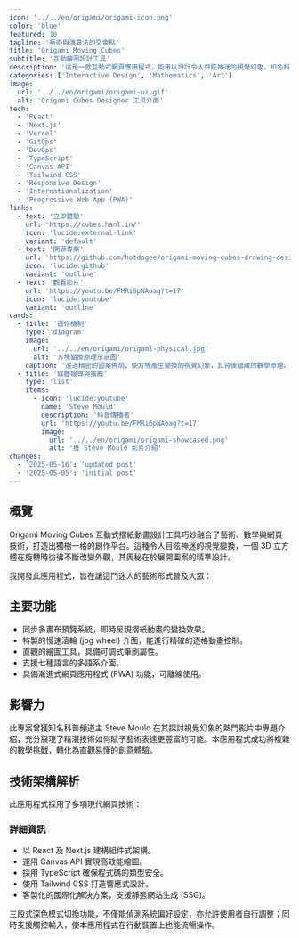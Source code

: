 ```yaml
---
icon: '../../en/origami/origami-icon.png'
color: 'blue'
featured: 10
tagline: '藝術與演算法的交會點'
title: 'Origami Moving Cubes'
subtitle: '互動繪圖設計工具'
description: '這是一款互動式網頁應用程式，能用以設計令人目眩神迷的視覺幻象，知名科普傳播者 Steve Mould 亦曾對其進行專題介紹。本專案淋漓盡致地展現了當創意巧思與精密技術相互碰撞時所迸發的獨特美學，更使複雜的數學變換原理深入淺出，人人皆可輕鬆領略。'
categories: ['Interactive Design', 'Mathematics', 'Art']
image:
  url: '../../en/origami/origami-ui.gif'
  alt: 'Origami Cubes Designer 工具介面'
tech:
  - 'React'
  - 'Next.js'
  - 'Vercel'
  - 'GitOps'
  - 'DevOps'
  - 'TypeScript'
  - 'Canvas API'
  - 'Tailwind CSS'
  - 'Responsive Design'
  - 'Internationalization'
  - 'Progressive Web App (PWA)'
links:
  - text: '立即體驗'
    url: 'https://cubes.hanl.in/'
    icon: 'lucide:external-link'
    variant: 'default'
  - text: '開源專案'
    url: 'https://github.com/hotdogee/origami-moving-cubes-drawing-designer'
    icon: 'lucide:github'
    variant: 'outline'
  - text: '觀看影片'
    url: 'https://youtu.be/FMRi6pNAoag?t=17'
    icon: 'lucide:youtube'
    variant: 'outline'
cards:
  - title: '運作機制'
    type: 'diagram'
    image:
      url: '../../en/origami/origami-physical.jpg'
      alt: '方塊變換原理示意圖'
    caption: '透過精密的圖案佈局，使方塊產生變換的視覺幻象，其背後蘊藏的數學原理。'
  - title: '媒體報導與推薦'
    type: 'list'
    items:
      - icon: 'lucide:youtube'
        name: 'Steve Mould'
        description: '科普傳播者'
        url: 'https://youtu.be/FMRi6pNAoag?t=17'
        image:
          url: '../../en/origami/origami-showcased.png'
          alt: '獲 Steve Mould 影片介紹'
changes:
  - '2025-05-16': 'updated post'
  - '2025-05-05': 'initial post'
---
```


## 概覽

Origami Moving Cubes 互動式摺紙動畫設計工具巧妙融合了藝術、數學與網頁技術，打造出獨樹一格的創作平台。這種令人目眩神迷的視覺變換，一個 3D 立方體在旋轉時彷彿不斷改變外觀，其奧秘在於展開圖案的精準設計。

我開發此應用程式，旨在讓這門迷人的藝術形式普及大眾：

## 主要功能

- 同步多畫布預覽系統，即時呈現摺紙動畫的變換效果。
- 特製的慢速滾輪 (jog wheel) 介面，能進行精確的逐格動畫控制。
- 直觀的繪圖工具，具備可調式筆刷屬性。
- 支援七種語言的多語系介面。
- 具備漸進式網頁應用程式 (PWA) 功能，可離線使用。

## 影響力

此專案曾獲知名科普頻道主 Steve Mould 在其探討視覺幻象的熱門影片中專題介紹，充分展現了精湛技術如何賦予藝術表達更豐富的可能。本應用程式成功將複雜的數學挑戰，轉化為直觀易懂的創意體驗。

## 技術架構解析

此應用程式採用了多項現代網頁技術：

### 詳細資訊

- 以 React 及 Next.js 建構組件式架構。
- 運用 Canvas API 實現高效能繪圖。
- 採用 TypeScript 確保程式碼的類型安全。
- 使用 Tailwind CSS 打造響應式設計。
- 客製化的國際化解決方案，支援靜態網站生成 (SSG)。

三段式深色模式切換功能，不僅能偵測系統偏好設定，亦允許使用者自行調整；同時支援觸控輸入，使本應用程式在行動裝置上也能流暢操作。
